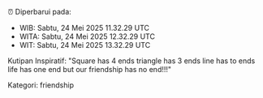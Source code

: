 ⏰ Diperbarui pada:
- WIB: Sabtu, 24 Mei 2025 11.32.29 UTC
- WITA: Sabtu, 24 Mei 2025 12.32.29 UTC
- WIT: Sabtu, 24 Mei 2025 13.32.29 UTC

Kutipan Inspiratif:
"Square has 4 ends triangle has 3 ends line has to ends life has one end but our friendship has no end!!!"


Kategori: friendship


